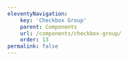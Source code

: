```yaml
---
eleventyNavigation:
    key: 'Checkbox Group'
    parent: Components
    url: /components/checkbox-group/
    order: 13
permalink: false
---
```

